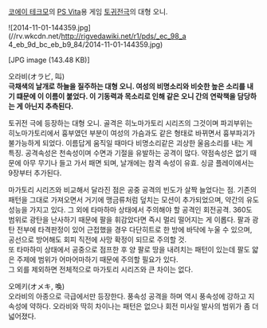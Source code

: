 [코에이 테크모](%EC%BD%94%EC%97%90%EC%9D%B4%20%ED%85%8C%ED%81%AC%EB%AA%A8.md)의
[PS Vita](PS%20Vita.md)용 게임 [토귀전극](%ED%86%A0%EA%B7%80%EC%A0%84%20%EA%B7%B9.md)의 대형 오니.

![2014-11-01-144359.jpg](//rv.wkcdn.net/http://rigvedawiki.net/r1/pds/_ec_98_a
4_eb_9d_bc_eb_b9_84/2014-11-01-144359.jpg)

[JPG image (143.48 KB)]

  
오라비(オラビ, 叫)  
**극채색의 날개로 하늘을 질주하는 대형 오니. 여성의 비명소리와 비슷한 높은 소리를 내기 떄문에 이 이름이 붙었다. 이 기동력과 목소리로 인해 같은 오니 간의 연락책을 담당하는 게 아닌지 추측된다.**

토귀전 극에 등장하는 대형 오니. 골격은 히노마가토리 시리즈의 그것이며 파괴부위는 히노마가토리에서 흉부였던 부분이 여성의 가슴과도 같은
형태로 바뀌면서 흉부파괴가 불가능하게 되었다. 이름답게 움직일 때마다 비명소리같은 괴상한 울음소리를 내는 게 특징. 공격속성은 천속성이며
수면과 기절을 유발하는 공격이 많다. 약점속성은 없기 때문에 아무 무기나 들고 가서 패면 되며, 날개에는 참격 속성이 유효. 싱글
플레이에서는 9장부터 추가된다.

마가토리 시리즈와 비교해서 달라진 점은 공중 공격의 빈도가 살짝 늘었다는 점. 기존의 패턴을 그대로 가져오면서 거기에 맹금류처럼 덮치는
모션이 추가되었으며, 약간의 유도성능을 가지고 있다. 그 외에 타마하마 상태에서 주의해야 할 공격인 회전공격. 360도 범위로 광탄을
난사하기 때문에 팔을 휘감았다면 즉시 멀리 떨어지는 게 이롭다. 팔과 광탄 전부에 타격판정이 있어 근접했을 경우 다단히트로 한 방에 바닥에
누울 수 있으며, 공선으로 방어해도 회피 직전에 사망 확정이 되므로 주의할 것.  
또 타마하미 상태에서 공중으로 점프한 후 양 팔로 땅을 내려치는 패턴이 있는데 팔도 얇은 주제에 범위가 어마어마하기 때문에 주의할 필요가
있다.  
그 외를 제외하면 전체적으로 마가토리 시리즈와 큰 차이는 없다.

오메키(オメキ, 喚)  
오라비의 아종으로 극급에서만 등장한다. 풍속성 공격을 하며 역시 풍속성에 강하고 지속성에 약하다. 오라비와 딱히 차이나는 패턴은 없으나 회전
미사일 발사의 범위가 좀 더 넓어졌다.

